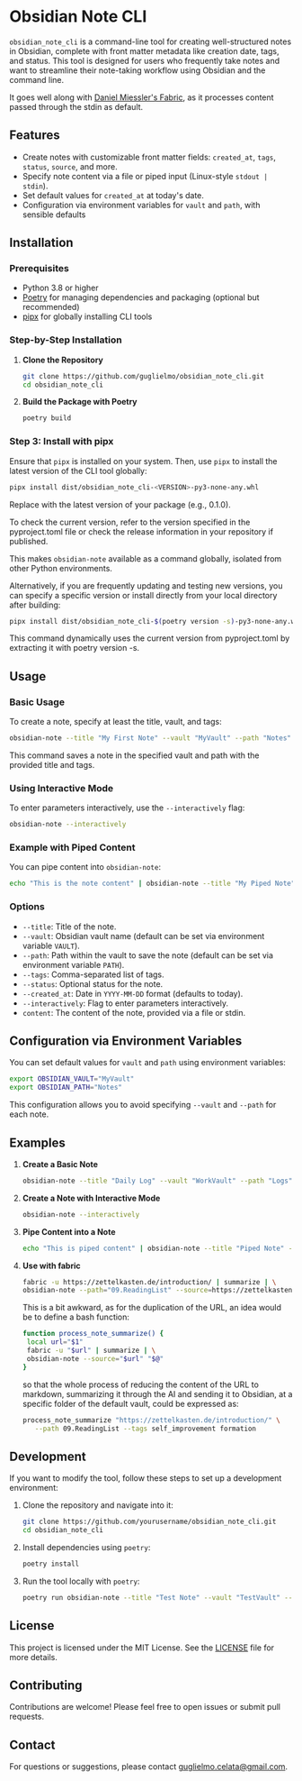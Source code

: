# Obsidian Note CLI

`obsidian_note_cli` is a command-line tool for creating well-structured notes in Obsidian, complete with front matter metadata like creation date, tags, and status. This tool is designed for users who frequently take notes and want to streamline their note-taking workflow using Obsidian and the command line.

It goes well along with [Daniel Miessler's Fabric](https://github.com/danielmiessler/fabric), as it processes content passed through the stdin as default.


## Features

- Create notes with customizable front matter fields: `created_at`, `tags`, `status`, `source`, and more.
- Specify note content via a file or piped input (Linux-style `stdout | stdin`).
- Set default values for `created_at` at today's date.
- Configuration via environment variables for `vault` and `path`, with sensible defaults

## Installation

### Prerequisites

- Python 3.8 or higher
- [Poetry](https://python-poetry.org/docs/#installation) for managing dependencies and packaging (optional but recommended)
- [pipx](https://pipxproject.github.io/pipx/) for globally installing CLI tools

### Step-by-Step Installation

1. **Clone the Repository**

   ```bash
   git clone https://github.com/guglielmo/obsidian_note_cli.git
   cd obsidian_note_cli
   ```

2. **Build the Package with Poetry**

   ```bash
   poetry build
   ```

### Step 3: Install with pipx

Ensure that `pipx` is installed on your system. Then, use `pipx` to install the latest version of the CLI tool globally:

```bash
pipx install dist/obsidian_note_cli-<VERSION>-py3-none-any.whl
```
   
Replace <VERSION> with the latest version of your package (e.g., 0.1.0).

To check the current version, refer to the version specified in the pyproject.toml file or check the release information in your repository if published.

This makes `obsidian-note` available as a command globally, isolated from other Python environments.


Alternatively, if you are frequently updating and testing new versions, you can specify a specific version or install directly from your local directory after building:

```bash
pipx install dist/obsidian_note_cli-$(poetry version -s)-py3-none-any.whl
```

This command dynamically uses the current version from pyproject.toml by extracting it with poetry version -s.


## Usage

### Basic Usage

To create a note, specify at least the title, vault, and tags:

```bash
obsidian-note --title "My First Note" --vault "MyVault" --path "Notes" --tags "tag1 tag2"
```

This command saves a note in the specified vault and path with the provided title and tags.

### Using Interactive Mode

To enter parameters interactively, use the `--interactively` flag:

```bash
obsidian-note --interactively
```

### Example with Piped Content

You can pipe content into `obsidian-note`:

```bash
echo "This is the note content" | obsidian-note --title "My Piped Note" --vault "MyVault" --path "Notes" --tags "piped content"
```

### Options

- `--title`: Title of the note.
- `--vault`: Obsidian vault name (default can be set via environment variable `VAULT`).
- `--path`: Path within the vault to save the note (default can be set via environment variable `PATH`).
- `--tags`: Comma-separated list of tags.
- `--status`: Optional status for the note.
- `--created_at`: Date in `YYYY-MM-DD` format (defaults to today).
- `--interactively`: Flag to enter parameters interactively.
- `content`: The content of the note, provided via a file or stdin.

## Configuration via Environment Variables

You can set default values for `vault` and `path` using environment variables:

```bash
export OBSIDIAN_VAULT="MyVault"
export OBSIDIAN_PATH="Notes"
```

This configuration allows you to avoid specifying `--vault` and `--path` for each note.

## Examples

1. **Create a Basic Note**

   ```bash
   obsidian-note --title "Daily Log" --vault "WorkVault" --path "Logs" --tags "daily,log" --status "in-progress"
   ```

2. **Create a Note with Interactive Mode**

   ```bash
   obsidian-note --interactively
   ```

3. **Pipe Content into a Note**

   ```bash
   echo "This is piped content" | obsidian-note --title "Piped Note" --vault "MyVault" --path "Notes" --tags "example pipe"
   ```

4. **Use with fabric**

   ```bash
   fabric -u https://zettelkasten.de/introduction/ | summarize | \
   obsidian-note --path="09.ReadingList" --source=https://zettelkasten.de/introduction/
   ```

   This is a bit awkward, as for the duplication of the URL, an idea would be to define a bash function:

   ```bash
   function process_note_summarize() {
    local url="$1"
    fabric -u "$url" | summarize | \
    obsidian-note --source="$url" "$@"
   }
   ```

   so that the whole process of reducing the content of the URL to markdown, summarizing it through the AI and sending it to Obsidian, at a specific folder of the default vault, could be expressed as:

   ```bash
   process_note_summarize "https://zettelkasten.de/introduction/" \
      --path 09.ReadingList --tags self_improvement formation 
   ```


## Development

If you want to modify the tool, follow these steps to set up a development environment:

1. Clone the repository and navigate into it:

   ```bash
   git clone https://github.com/yourusername/obsidian_note_cli.git
   cd obsidian_note_cli
   ```

2. Install dependencies using `poetry`:

   ```bash
   poetry install
   ```

3. Run the tool locally with `poetry`:

   ```bash
   poetry run obsidian-note --title "Test Note" --vault "TestVault" --path "TestPath" --tags "test"
   ```

## License

This project is licensed under the MIT License. See the [LICENSE](LICENSE) file for more details.

## Contributing

Contributions are welcome! Please feel free to open issues or submit pull requests.

## Contact

For questions or suggestions, please contact [guglielmo.celata@gmail.com](mailto:guglielmo.celata@gmail.com).
